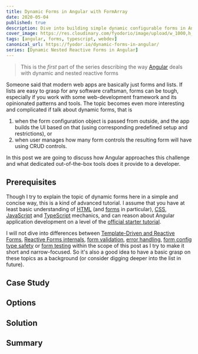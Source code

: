 ```yaml
---
title: Dynamic Forms in Angular with FormArray
date: 2020-05-04
published: true
description: Dive into building simple dynamic configurable forms in Angular using built-in tools
cover_image: https://res.cloudinary.com/fyodorio/image/upload/w_1000,h_420,c_fill,g_auto/v1591322896/IMG_0043_budjqu.jpg
tags: [angular, forms, typescript, webdev]
canonical_url: https://fyodor.io/dynamic-forms-in-angular/
series: [Dynamic Nested Reactive Forms in Angular]
---
```


> This is the *first* part of the series describing the way [Angular](https://angular.io) deals with dynamic and nested reactive forms 

Someone said that modern web apps are basically just forms and lists. If lists are easy to grasp for any software craftsman, forms can be tough, especially if you work with some web-development framework and its opinionated patterns and tools. 
The topic becomes even more interesting and complicated if talk about dynamic forms, that is 

1. when the form configuration object is passed from outside, and the app builds the UI based on that (using corresponding predefined setup and restrictions), or 
1. when user manages how many form controls the resulting form will have using CRUD controls.

In this post we are going to discuss how Angular approaches this challenge and what dedicated out-of-the-box tools does it provide to a developer.

## Prerequisites

Though I try to explain the topic of dynamic forms here in a simple and concise way, this is a kind of advanced tutorial. I assume that you have at least basic understanding of [HTML](https://developer.mozilla.org/en-US/docs/Web/HTML) (and [forms](https://developer.mozilla.org/en-US/docs/Learn/Forms) in particular), [CSS](https://developer.mozilla.org/en-US/docs/Web/CSS), [JavaScript](https://developer.mozilla.org/en-US/docs/Web/JavaScript) and [TypeScript](https://www.typescriptlang.org/docs/home) mechanics, and can reason about Angular application development on a level of the [official starter tutorial](https://angular.io/start).

I will not dive into differences between [Template-Driven and Reactive Forms](https://blog.angular-university.io/introduction-to-angular-2-forms-template-driven-vs-model-driven/), [Reactive Forms internals](https://angular.io/guide/reactive-forms), [form validation](https://angular.io/guide/form-validation), [error handling](https://netbasal.com/make-your-angular-forms-error-messages-magically-appear-1e32350b7fa5), [form config type safety](https://medium.com/@tomastrajan/angular-reactive-sub-forms-type-safe-without-duplication-dbd24225e1e8) or [form testing](https://www.telerik.com/blogs/testing-dynamic-forms-in-angular) within the scope of this post as I try to make it short and narrow-focused. So it's also a good idea to have a basic grasp on these topics as a background (or consider digging deeper into the list in future).

## Case Study

## Options

## Solution

## Summary
